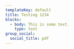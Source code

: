 ```yaml
---
templateKey: default
title: Testing 1234
blocks:
  - body: This is some text.
    type: text
group_social:
  social_title: pdf
---
```



